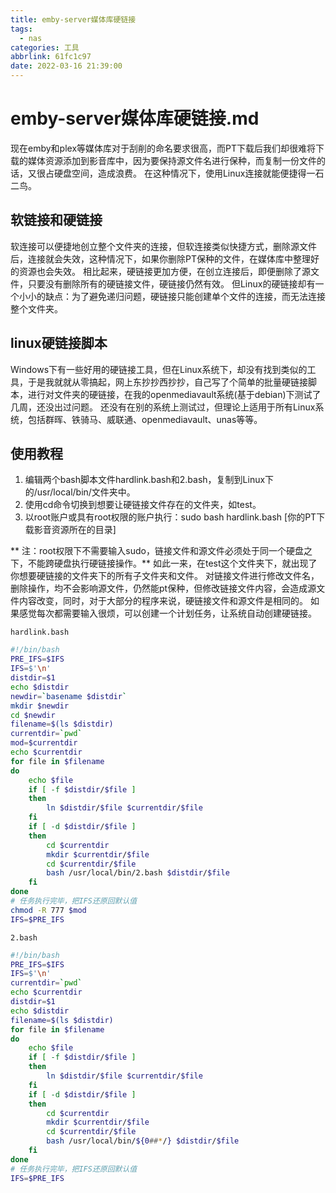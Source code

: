 ```yaml
---
title: emby-server媒体库硬链接
tags:
  - nas
categories: 工具
abbrlink: 61fc1c97
date: 2022-03-16 21:39:00
---
```


# emby-server媒体库硬链接.md

现在emby和plex等媒体库对于刮削的命名要求很高，而PT下载后我们却很难将下载的媒体资源添加到影音库中，因为要保持源文件名进行保种，而复制一份文件的话，又很占硬盘空间，造成浪费。
在这种情况下，使用Linux连接就能便捷得一石二鸟。

## 软链接和硬链接

软连接可以便捷地创立整个文件夹的连接，但软连接类似快捷方式，删除源文件后，连接就会失效，这种情况下，如果你删除PT保种的文件，在媒体库中整理好的资源也会失效。
相比起来，硬链接更加方便，在创立连接后，即便删除了源文件，只要没有删除所有的硬链接文件，硬链接仍然有效。
但Linux的硬链接却有一个小小的缺点：为了避免递归问题，硬链接只能创建单个文件的连接，而无法连接整个文件夹。

## linux硬链接脚本

Windows下有一些好用的硬链接工具，但在Linux系统下，却没有找到类似的工具，于是我就就从零搞起，网上东抄抄西抄抄，自己写了个简单的批量硬链接脚本，进行对文件夹的硬链接，在我的openmediavault系统(基于debian)下测试了几周，还没出过问题。
还没有在别的系统上测试过，但理论上适用于所有Linux系统，包括群晖、铁骑马、威联通、openmediavault、unas等等。

## 使用教程

1. 编辑两个bash脚本文件hardlink.bash和2.bash，复制到Linux下的/usr/local/bin/文件夹中。
2. 使用cd命令切换到想要让硬链接文件存在的文件夹，如test。
3. 以root账户或具有root权限的账户执行：sudo bash hardlink.bash [你的PT下载影音资源所在的目录]

** 注：root权限下不需要输入sudo，链接文件和源文件必须处于同一个硬盘之下，不能跨硬盘执行硬链接操作。**
如此一来，在test这个文件夹下，就出现了你想要硬链接的文件夹下的所有子文件夹和文件。
对链接文件进行修改文件名，删除操作，均不会影响源文件，仍然能pt保种，但修改链接文件内容，会造成源文件内容改变，同时，对于大部分的程序来说，硬链接文件和源文件是相同的。
如果感觉每次都需要输入很烦，可以创建一个计划任务，让系统自动创建硬链接。

`hardlink.bash`

```bash
#!/bin/bash
PRE_IFS=$IFS
IFS=$'\n'
distdir=$1
echo $distdir
newdir=`basename $distdir`
mkdir $newdir
cd $newdir
filename=$(ls $distdir)
currentdir=`pwd`
mod=$currentdir
echo $currentdir
for file in $filename
do
    echo $file
    if [ -f $distdir/$file ]
    then
        ln $distdir/$file $currentdir/$file
    fi
    if [ -d $distdir/$file ]
    then
        cd $currentdir
        mkdir $currentdir/$file
        cd $currentdir/$file
        bash /usr/local/bin/2.bash $distdir/$file
    fi
done
# 任务执行完毕，把IFS还原回默认值
chmod -R 777 $mod
IFS=$PRE_IFS
```

`2.bash`

```bash
#!/bin/bash
PRE_IFS=$IFS
IFS=$'\n'
currentdir=`pwd`
echo $currentdir
distdir=$1
echo $distdir
filename=$(ls $distdir)
for file in $filename
do
    echo $file
    if [ -f $distdir/$file ]
    then
        ln $distdir/$file $currentdir/$file
    fi
    if [ -d $distdir/$file ]
    then
        cd $currentdir
        mkdir $currentdir/$file
        cd $currentdir/$file
        bash /usr/local/bin/${0##*/} $distdir/$file
    fi
done
# 任务执行完毕，把IFS还原回默认值
IFS=$PRE_IFS
```